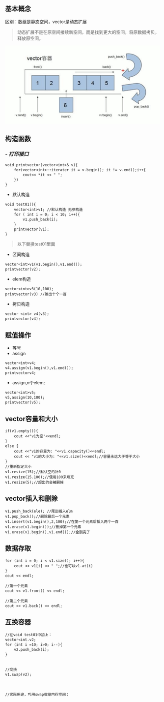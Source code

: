 ## 基本概念
区别：数组是静态空间，vector是动态扩展
> 动态扩展不是在原空间接续新空间，而是找到更大的空间，将原数据拷贝，释放原空间。

![vector](vector.png)

## 构造函数
 ### - ***打印接口***
```
void printvector(vector<int>& v){
    for(vector<int>::iterater it = v.begin(); it != v.end();i++{
        cout<< *it << " ";
    })
}
```
- 默认构造
```
void test01(){
    vector<int>v1; //默认构造 无参构造
    for ( int i = 0; i < 10; i++){
        v1.push_back(i);
    }
    printvector(v1);
}
```
> 以下替换test01里面
- 区间构造
```
vector<int>v1(v1.begin(),v1.end());
printvector(v2);
```
-  elem构造
```
vector<int>v3(10,100);
printvector(v3) //输出十个一百
```
- 拷贝构造
```
vector <int> v4(v3);
printvector(v4);
```


## 赋值操作
- 等号
- assign
```
vector<int>v4;
v4.assign(v1.begin(),v1.end());
printvectorv4;
```
- assign,n个elem;
```
vector<int>v5;
v5,assign(10,100);
printvector(v5);
```

## vector容量和大小
```
if(v1.empty()){
    cout <<"v1为空"<<endl;
}
else {
    cout <<"v1的容量为: "<<v1.capacity()<<endl;
    cout << "v1的大小为: "<<v1.size()<<endl;//容量永远大于等于大小
}
//重新指定大小
v1.resize(15);//默认空的补0
v1.resize(15.100);//使用100来填充
v1.resize(5);//超出的会被删掉
```
## vector插入和删除
```
v1.push_back(ele); //尾部插入elm
v1.pop_back();//删除最后一个元素
v1.insert(v1.begin(),2,100);//在第一个元素后插入两个一百
v1.erase(v1.begin());//删掉第一个元素
v1.erase(v1.begin(),v1.end());//全删完了
```
## 数据存取
```
for (int i = 0; i < v1.size(); i++){
    cout << v1[i] << " ";//也可以v1.at(i)
}
cout << endl;

//第一个元素
cout << v1.front() << endl;

//第二个元素
cout << v1.back() << endl;
```
## 互换容器
```
//在void test01中加上：
vector<int.v2;
for (int i =10; i>0; i--){
    v2.push_back(i);
}


//交换
v1.swap(v2);



//实际用途，巧用swap收缩内存空间；
```



